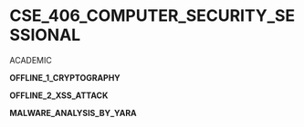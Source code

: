# CSE_406_COMPUTER_SECURITY_SESSIONAL
ACADEMIC

**OFFLINE_1_CRYPTOGRAPHY**

**OFFLINE_2_XSS_ATTACK**

**MALWARE_ANALYSIS_BY_YARA**

